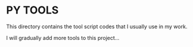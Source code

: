 # PY TOOLS
This directory contains the tool script codes that I usually use in my work.

I will gradually add more tools to this project...